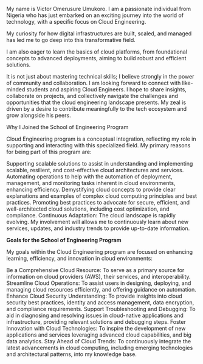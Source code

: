 My name is Victor Omerusure Umukoro. I am a passionate individual from Nigeria who has just embarked on an exciting journey into the world of technology, with a specific focus on Cloud Engineering.

My curiosity for how digital infrastructures are built, scaled, and managed has led me to go deep into this transformative field.

I am also eager to learn the basics of cloud platforms, from foundational concepts to advanced deployments, aiming to build robust and efficient solutions.

It is not just about mastering technical skills; I believe strongly in the power of community and collaboration. I am looking forward to connect with like-minded students and aspiring Cloud Engineers. I hope to share insights, collaborate on projects, and collectively navigate the challenges and opportunities that the cloud engineering landscape presents. My zeal is driven by a desire to contribute meaningfully to the tech ecosystem and grow alongside his peers.

Why I Joined the School of Engineering Program

Cloud Engineering program is a conceptual integration, reflecting my role in supporting and interacting with this specialized field. My primary reasons for being part of this program are:

Supporting scalable solutions to assist in understanding and implementing scalable, resilient, and cost-effective cloud architectures and services.
Automating operations to help with the automation of deployment, management, and monitoring tasks inherent in cloud environments, enhancing efficiency.
Demystifying cloud concepts to provide clear explanations and examples of complex cloud computing principles and best practices.
Promoting best practices to advocate for secure, efficient, and well-architected cloud solutions, including cost optimization, and compliance.
Continuous Adaptation: The cloud landscape is rapidly evolving. My involvement will allows me to continuously learn about new services, updates, and industry trends to provide up-to-date information.

<strong>Goals for the School of Engineering Program</strong>

My goals within the Cloud Engineering program are focused on enhancing learning, efficiency, and innovation in cloud environments:

Be a Comprehensive Cloud Resource: To serve as a primary source for information on cloud providers (AWS), their services, and interoperability.
Streamline Cloud Operations: To assist users in designing, deploying, and managing cloud resources efficiently, and offering guidance on automation.
Enhance Cloud Security Understanding: To provide insights into cloud security best practices, identity and access management, data encryption, and compliance requirements.
Support Troubleshooting and Debugging: To aid in diagnosing and resolving issues in cloud-native applications and infrastructure, providing relevant solutions and debugging steps.
Foster Innovation with Cloud Technologies: To inspire the development of new applications and services leveraging advanced cloud capabilities, and big data analytics.
Stay Ahead of Cloud Trends: To continuously integrate the latest advancements in cloud computing, including emerging technologies and architectural patterns, into my knowledge base.
